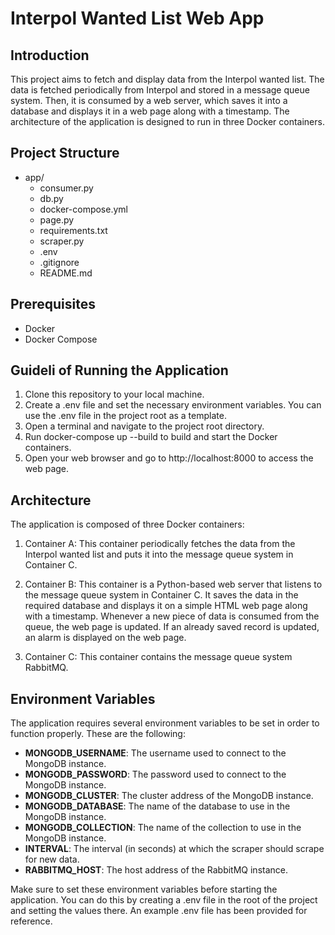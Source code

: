 # Interpol Wanted List Web App
## Introduction
This project aims to fetch and display data from the Interpol wanted list. The data is fetched periodically from Interpol and stored in a message queue system. Then, it is consumed by a web server, which saves it into a database and displays it in a web page along with a timestamp. The architecture of the application is designed to run in three Docker containers.

## Project Structure
- app/
    - consumer.py
    - db.py
    - docker-compose.yml
    - page.py
    - requirements.txt
    - scraper.py
    - .env
    - .gitignore
    - README.md

## Prerequisites
* Docker
* Docker Compose

## Guideli of Running the Application
1. Clone this repository to your local machine.
2. Create a .env file and set the necessary environment variables. You can use the .env file in the project root as a template.
3. Open a terminal and navigate to the project root directory.
4. Run docker-compose up --build to build and start the Docker containers.
5. Open your web browser and go to http://localhost:8000 to access the web page.


## Architecture
The application is composed of three Docker containers:

1. Container A: This container periodically fetches the data from the Interpol wanted list and puts it into the message queue system in Container C.

2. Container B: This container is a Python-based web server that listens to the message queue system in Container C. It saves the data in the required database and displays it on a simple HTML web page along with a timestamp. Whenever a new piece of data is consumed from the queue, the web page is updated. If an already saved record is updated, an alarm is displayed on the web page.

3. Container C: This container contains the message queue system RabbitMQ.

## Environment Variables
The application requires several environment variables to be set in order to function properly. These are the following:

* **MONGODB_USERNAME**: The username used to connect to the MongoDB instance.
* **MONGODB_PASSWORD**: The password used to connect to the MongoDB instance.
* **MONGODB_CLUSTER**: The cluster address of the MongoDB instance.
* **MONGODB_DATABASE**: The name of the database to use in the MongoDB instance.
* **MONGODB_COLLECTION**: The name of the collection to use in the MongoDB instance.
* **INTERVAL**: The interval (in seconds) at which the scraper should scrape for new data.
* **RABBITMQ_HOST**: The host address of the RabbitMQ instance.


Make sure to set these environment variables before starting the application. You can do this by creating a .env file in the root of the project and setting the values there. An example .env file has been provided for reference.